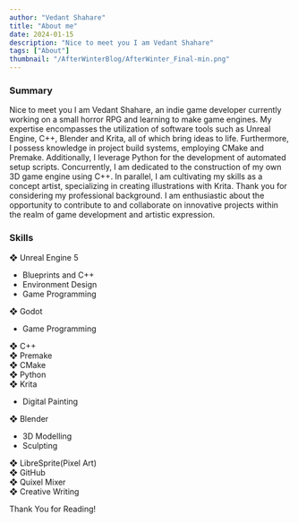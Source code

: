 ```yaml
---
author: "Vedant Shahare"
title: "About me"
date: 2024-01-15
description: "Nice to meet you I am Vedant Shahare"
tags: ["About"]
thumbnail: "/AfterWinterBlog/AfterWinter_Final-min.png"
---
```


### Summary

Nice to meet you I am Vedant Shahare, an indie game developer currently working on a small horror RPG and learning to make game engines. My expertise encompasses the utilization of software tools such as Unreal Engine, C++, Blender and Krita, all of which bring ideas to life.
Furthermore, I possess knowledge in project build systems, employing CMake and Premake. Additionally, I leverage Python for the development of automated setup scripts. Concurrently, I am dedicated to the construction of my own 3D game engine using C++.
In parallel, I am cultivating my skills as a concept artist, specializing in creating illustrations with Krita.
Thank you for considering my professional background. I am enthusiastic about the opportunity to contribute to and collaborate on innovative projects within the realm of game development and artistic expression.

### Skills

❖ Unreal Engine 5  
 - Blueprints and C++  
 - Environment Design
 - Game Programming

❖ Godot  
 - Game Programming

❖ C++  
❖ Premake  
❖ CMake  
❖ Python  
❖ Krita  
 - Digital Painting

❖ Blender  
 - 3D Modelling  
 - Sculpting

❖ LibreSprite(Pixel Art)  
❖ GitHub  
❖ Quixel Mixer  
❖ Creative Writing  

Thank You for Reading!
